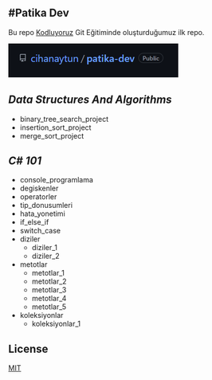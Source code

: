 #Patika Dev
---
Bu repo [Kodluyoruz](https://www.kodluyoruz.org) Git Eğitiminde oluşturduğumuz ilk repo. 

![image](img/image.png)

## _Data Structures And Algorithms_
- binary_tree_search_project
- insertion_sort_project
- merge_sort_project


## *C# 101*
- console_programlama
- degiskenler
- operatorler
- tip_donusumleri
- hata_yonetimi
- if_else_if
- switch_case
- diziler
  * diziler_1
  * diziler_2
- metotlar
  * metotlar_1
  * metotlar_2
  * metotlar_3
  * metotlar_4
  * metotlar_5
- koleksiyonlar
  * koleksiyonlar_1
  




## License
[MIT](https://choosealicense.com/licenses/mit/)
